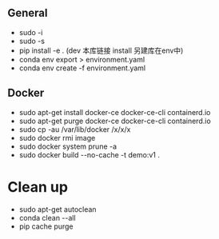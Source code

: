 ## General
- sudo -i
- sudo -s
- pip install -e . (dev 本库链接 install 另建库在env中)
- conda env export > environment.yaml
- conda env create -f environment.yaml

## Docker
- sudo apt-get install docker-ce docker-ce-cli containerd.io
- sudo apt-get purge docker-ce docker-ce-cli containerd.io
- sudo cp -au /var/lib/docker /x/x/x
- sudo docker rmi image
- sudo docker system prune -a
- sudo docker build --no-cache -t demo:v1 .

# Clean up
- sudo apt-get autoclean
- conda clean --all
- pip cache purge
